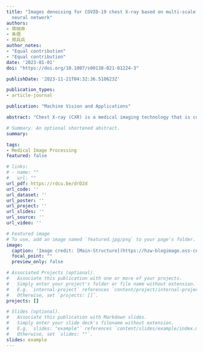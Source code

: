 ```yaml
---
title: "Images denoising for COVID-19 chest X-ray based on multi-scale parallel convolutional
  neural network"
authors:
- 蒋晓奔
- 朱煜
- 郑兵兵
author_notes:
- "Equal contribution"
- "Equal contribution"
date: '2023-01-01'
doi: "https://doi.org/10.1007/s00138-021-01224-3"

publishDate: '2023-11-21T04:32:36.510623Z'

publication_types:
- article-journal

publication: "Machine Vision and Applications"

abstract: "Chest X-ray (CXR) is a medical imaging technology that is common and economical to use in clinical. Recently, coronavirus (COVID-19) has spread worldwide, and the second wave is rebounding strongly now with the coming winter that has a detrimental effect on the global economy and health. To make pre-diagnosis of COVID-19 as soon as possible, and reduce the work pressure of medical staff, making use of deep learning networks to detect positive CXR images of infected patients is a critical step. However, there are complex edge structures and rich texture details in the CXR images susceptible to noise that can interfere with the diagnosis of the machines and the doctors. Therefore, in this paper, we proposed a novel multi-resolution parallel residual CNN (named MPR-CNN) for CXR images denoising and special application for COVID-19 which can improve the image quality. The core of MPR-CNN consists of several essential modules. (a) Multi-resolution parallel convolution streams are utilized for extracting more reliable spatial and semantic information in multi-scale features. (b) Efficient channel and spatial attention can let the network focus more on texture details in CXR images with fewer parameters. (c) The adaptive multi-resolution feature fusion method based on attention is utilized to improve the expression of the network. On the whole, MPR-CNN can simultaneously retain spatial information in the shallow layers with high resolution and semantic information in the deep layers with low resolution. Comprehensive experiments demonstrate that our MPR-CNN can better retain the texture structure details in CXR images. Additionally, extensive experiments show that our MPR-CNN has a positive impact on CXR images classification and detection of COVID-19 cases from denoised CXR images."

# Summary. An optional shortened abstract.
summary: 

tags:
- Medical Image Processing 
featured: false

# links:
# - name: ""
#   url: ""
url_pdf: https://rdcu.be/drD2d
url_code: ''
url_dataset: ''
url_poster: ''
url_project: ''
url_slides: ''
url_source: ''
url_video: ''

# Featured image
# To use, add an image named `featured.jpg/png` to your page's folder. 
image:
  caption: 'Image credit: [Main-Structure](https://hzw-blogimage.oss-cn-shanghai.aliyuncs.com/812-lab/featured.jpg)'
  focal_point: ""
  preview_only: false

# Associated Projects (optional).
#   Associate this publication with one or more of your projects.
#   Simply enter your project's folder or file name without extension.
#   E.g. `internal-project` references `content/project/internal-project/index.md`.
#   Otherwise, set `projects: []`.
projects: []

# Slides (optional).
#   Associate this publication with Markdown slides.
#   Simply enter your slide deck's filename without extension.
#   E.g. `slides: "example"` references `content/slides/example/index.md`.
#   Otherwise, set `slides: ""`.
slides: example
---
```




